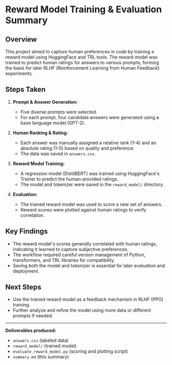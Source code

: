 # Reward Model Training & Evaluation Summary

## Overview
This project aimed to capture human preferences in code by training a reward model using HuggingFace and TRL tools. The reward model was trained to predict human ratings for answers to various prompts, forming the basis for later RLHF (Reinforcement Learning from Human Feedback) experiments.

## Steps Taken
1. **Prompt & Answer Generation:**
   - Five diverse prompts were selected.
   - For each prompt, four candidate answers were generated using a base language model (GPT-2).

2. **Human Ranking & Rating:**
   - Each answer was manually assigned a relative rank (1–4) and an absolute rating (1–5) based on quality and preference.
   - The data was saved in `answers.csv`.

3. **Reward Model Training:**
   - A regression model (DistilBERT) was trained using HuggingFace's Trainer to predict the human-provided ratings.
   - The model and tokenizer were saved in the `reward_model/` directory.

4. **Evaluation:**
   - The trained reward model was used to score a new set of answers.
   - Reward scores were plotted against human ratings to verify correlation.

## Key Findings
- The reward model's scores generally correlated with human ratings, indicating it learned to capture subjective preferences.
- The workflow required careful version management of Python, transformers, and TRL libraries for compatibility.
- Saving both the model and tokenizer is essential for later evaluation and deployment.

## Next Steps
- Use the trained reward model as a feedback mechanism in RLHF (PPO) training.
- Further analyze and refine the model using more data or different prompts if needed.

---
**Deliverables produced:**
- `answers.csv` (labeled data)
- `reward_model/` (trained model)
- `evaluate_reward_model.py` (scoring and plotting script)
- `summary.md` (this summary) 